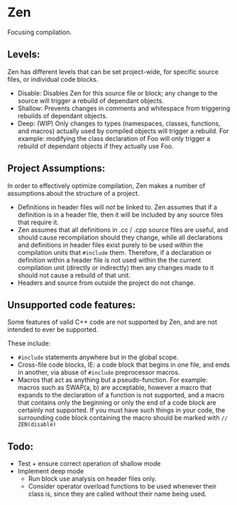 # Zen
Focusing compilation.

## Levels:

Zen has different levels that can be set project-wide, for specific 
source files, or individual code blocks.

 * Disable: Disables Zen for this source file or block; any change to
    the source will trigger a rebuild of dependant objects.
 * Shallow: Prevents changes in comments and whitespace from 
    triggering rebuilds of dependant objects.
 * Deep: (WIP) Only changes to types (namespaces, classes, functions, 
    and macros) actually used by compiled objects will trigger 
    a rebuild. For example: modifying the class declaration of Foo will
    only trigger a rebuild of dependant objects if they actually use Foo.
    
## Project Assumptions:
In order to effectively optimize compilation, Zen makes a number of
assumptions about the structure of a project.

 * Definitions in header files will <i>not</i> be linked to. Zen
        assumes that if a definition is in a header file, then it
        will be included by any source files that require it.
 * Zen assumes that all definitions in .cc / .cpp
        source files are useful, and should cause recompilation
        should they change, while all declarations and definitions in
        header files exist purely to be used within the compilation
        units that `#include` them. Therefore, if a declaration or 
        definition within a header file is not used within the the
        current compilation unit (directly or indirectly) then any
        changes made to it should not cause a rebuild of that unit.
 * Headers and source from outside the project do not change.

## Unsupported code features:
Some features of valid C++ code are not supported by Zen, and are not
intended to ever be supported.

These include:
 * `#include` statements anywhere but in the global scope.
 * Cross-file code blocks, IE: a code block that begins in one file, 
        and ends in another, via abuse of `#include` 
        preprocessor macros.
 * Macros that act as anything but a pseudo-function. 
        For example: macros such as SWAP(a, b) are acceptable,
        however a macro that expands to the declaration of a function
        is not supported, and a macro that contains only the beginning
        or only the end of a code block are certainly not
        supported. If you must have such things in your code, the
        surrounding code block containing the macro should be
        marked with `// ZEN(disable)`

## Todo:
 * Test + ensure correct operation of shallow mode
 * Implement deep mode
    * Run block use analysis on header files only.
    * Consider operator overload functions to be used whenever their
        class is, since they are called without their name being used.